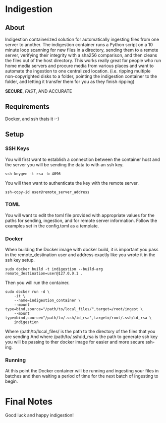 # Indigestion

## About
Indigestion containerized solution for automatically ingesting files from one server to another. The indigestion container runs a Python script on a 10 minute loop scanning for new files in a directory, sending them to a remote server, verifying their integrity with a sha256 comparison, and then cleans the files out of the host directory. This works really great for people who run home media servers and procure media from various places and want to automate the ingestion to one centralized location. (i.e. ripping multiple non-copyrighted disks to a folder, pointing the indigestion container to the folder, and letting it transfer them for you as they finish ripping)

**SECURE**, _FAST_, AND ACCURATE

## Requirements

Docker, and ssh thats it :-)

## Setup

### SSH Keys
You will first want to establish a connection between the container host and the server you will be sending the data to with an ssh key.

```
ssh-keygen -t rsa -b 4096
```

You will then want to authenticate the key with the remote server.

```
ssh-copy-id user@remote_server_address
```

### TOML
You will want to edit the toml file provided with appropriate values for the paths for sending, ingestion, and for remote server information. Follow the examples set in the config.toml as a template.

### Docker
When building the Docker image with docker build, it is important you pass in the remote_destination user and address exactly like you wrote it in the ssh key setup.

```
sudo docker build -t indigestion --build-arg remote_destination=user@127.0.0.1 .
```

Then you will run the container.

```
sudo docker run -d \
    -it \
    --name=indigestion_container \
    --mount type=bind,source="/path/to/local_files/",target=/root/ingest \
    --mount type=bind,source="/path/to/.ssh/id_rsa",target=/root/.ssh/id_rsa \
    indigestion
```

Where /path/to/local_files/ is the path to the directory of the files that you are sending
And
where /path/to/.ssh/id_rsa is the path to generate ssh key you will be passing to ther docker image for easier and more secure ssh-ing.

### Running
At this point the Docker container will be running and ingesting your files in batches and then waiting a period of time for the next batch of ingesting to begin.

# Final Notes

Good luck and happy indigestion!

